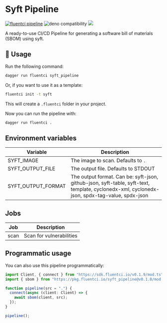 # Syft Pipeline

[![fluentci pipeline](https://img.shields.io/badge/dynamic/json?label=pkg.fluentci.io&labelColor=%23000&color=%23460cf1&url=https%3A%2F%2Fapi.fluentci.io%2Fv1%2Fpipeline%2Fsyft_pipeline&query=%24.version)](https://pkg.fluentci.io/syft_pipeline)
![deno compatibility](https://shield.deno.dev/deno/^1.34)
[![](https://img.shields.io/codecov/c/gh/fluent-ci-templates/syft-pipeline)](https://codecov.io/gh/fluent-ci-templates/syft-pipeline)

A ready-to-use CI/CD Pipeline for generating a software bill of materials (SBOM) using syft.

## 🚀 Usage

Run the following command:

```bash
dagger run fluentci syft_pipeline
```

Or, if you want to use it as a template:

```bash
fluentci init -t syft
```

This will create a `.fluentci` folder in your project.

Now you can run the pipeline with:

```bash
dagger run fluentci .
```

## Environment variables

| Variable                | Description                                       |
| ----------------------- | ------------------------------------------------- |
| SYFT_IMAGE              | The image to scan. Defaults to `.`                                 |
| SYFT_OUTPUT_FILE        | The output file. Defaults to STDOUT                                    |
| SYFT_OUTPUT_FORMAT      | The output format. Can be: syft-json, github-json, syft-table, syft-text, template, cyclonedx-xml, cyclonedx-json, spdx-tag-value, spdx-json   |

## Jobs

| Job      | Description                  |
| -------- | ---------------------------- |
| scan     | Scan for vulnerabilities     |

## Programmatic usage

You can also use this pipeline programmatically:

```ts
import Client, { connect } from "https://sdk.fluentci.io/v0.1.9/mod.ts";
import { sbom } from "https://pkg.fluentci.io/syft_pipeline@v0.1.0/mod.ts";

function pipeline(src = ".") {
  connect(async (client: Client) => {
    await sbom(client, src);
  });
}

pipeline();
```

